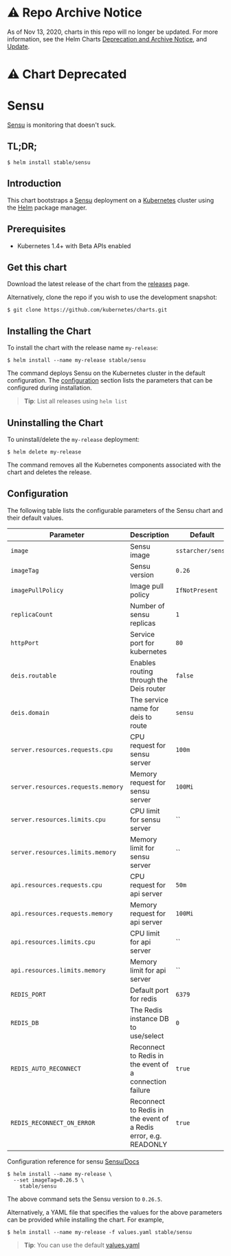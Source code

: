 # ⚠️ Repo Archive Notice

As of Nov 13, 2020, charts in this repo will no longer be updated.
For more information, see the Helm Charts [Deprecation and Archive Notice](https://github.com/nholuongut/Helmcharts#%EF%B8%8F-deprecation-and-archive-notice), and [Update](https://helm.sh/blog/charts-repo-deprecation/).

# ⚠️ Chart Deprecated

# Sensu

[Sensu](https://sensuapp.org/) is monitoring that doesn't suck.


## TL;DR;

```console
$ helm install stable/sensu
```

## Introduction

This chart bootstraps a [Sensu](https://github.com/sstarcher/docker-sensu) deployment on a [Kubernetes](http://kubernetes.io) cluster using the [Helm](https://helm.sh) package manager.

## Prerequisites

- Kubernetes 1.4+ with Beta APIs enabled

## Get this chart

Download the latest release of the chart from the [releases](../../../releases) page.

Alternatively, clone the repo if you wish to use the development snapshot:

```console
$ git clone https://github.com/kubernetes/charts.git
```

## Installing the Chart

To install the chart with the release name `my-release`:

```console
$ helm install --name my-release stable/sensu
```

The command deploys Sensu on the Kubernetes cluster in the default configuration. The [configuration](#configuration) section lists the parameters that can be configured during installation.

> **Tip**: List all releases using `helm list`

## Uninstalling the Chart

To uninstall/delete the `my-release` deployment:

```console
$ helm delete my-release
```

The command removes all the Kubernetes components associated with the chart and deletes the release.

## Configuration

The following table lists the configurable parameters of the Sensu chart and their default values.

| Parameter                            | Description                              | Default                                                    |
| -------------------------------      | -------------------------------          | ---------------------------------------------------------- |
| `image`                              | Sensu image                          | `sstarcher/sensu`                              |
| `imageTag`                              | Sensu version                          | `0.26`                              |
| `imagePullPolicy`                    | Image pull policy                        | `IfNotPresent`   |
| `replicaCount`         | Number of sensu replicas | `1`  |
| `httpPort` | Service port for kubernetes | `80` |
| `deis.routable` | Enables routing through the Deis router | `false` |
| `deis.domain` | The service name for deis to route | `sensu` |
| `server.resources.requests.cpu` | CPU request for sensu server | `100m` |
| `server.resources.requests.memory` | Memory request for sensu server | `100Mi` |
| `server.resources.limits.cpu` | CPU limit for sensu server | `` |
| `server.resources.limits.memory` | Memory limit for sensu server | `` |
| `api.resources.requests.cpu` | CPU request for api server | `50m` |
| `api.resources.requests.memory` | Memory request for api server | `100Mi` |
| `api.resources.limits.cpu` | CPU limit for api server | `` |
| `api.resources.limits.memory` | Memory limit for api server | `` |
| `REDIS_PORT` | Default port for redis | `6379` |
| `REDIS_DB` | The Redis instance DB to use/select | `0` |
| `REDIS_AUTO_RECONNECT` | Reconnect to Redis in the event of a connection failure | `true` |
| `REDIS_RECONNECT_ON_ERROR` | Reconnect to Redis in the event of a Redis error, e.g. READONLY | `true` |

Configuration reference for sensu [Sensu/Docs](https://sensuapp.org/docs/latest/reference/)

```console
$ helm install --name my-release \
  --set imageTag=0.26.5 \
    stable/sensu
```

The above command sets the Sensu version to `0.26.5`.

Alternatively, a YAML file that specifies the values for the above parameters can be provided while installing the chart. For example,

```console
$ helm install --name my-release -f values.yaml stable/sensu
```

> **Tip**: You can use the default [values.yaml](values.yaml)

